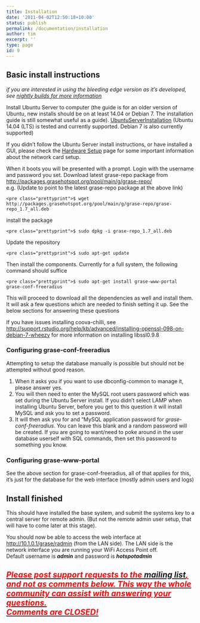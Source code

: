 ```yaml
---
title: Installation
date: '2011-04-02T12:50:18+10:00'
status: publish
permalink: /documentation/installation
author: tim
excerpt: ''
type: page
id: 9
---
```

Basic install instructions
--------------------------

*if you are interested in using the bleeding edge version as it’s developed, see [ nightly builds for more information](https://grasehotspot.org/documentation/nightly-builds/ "Nightly Builds")*

Install Ubuntu Server to computer (the guide is for an older version of Ubuntu, new installs should be on at least 14.04 or Debian 7. The installation guide is still somewhat useful as a guide). [UbuntuServerInstallation](https://grasehotspot.org/documentation/ubuntu-server-installation/ "Ubuntu Server Installation") (Ubuntu 14.04 (LTS) is tested and currently supported. Debian 7 is also currently supported)

If you didn’t follow the Ubuntu Server install instructions, or have installed a GUI, please check the [Hardware Setup](https://grasehotspot.org/documentation/hardware-setup/ "Hardware Setup") page for some important information about the network card setup.

When it boots you will be presented with a prompt. Login with the username and password you set. Download latest grase-repo package from <http://packages.grasehotspot.org/pool/main/g/grase-repo/>  
e.g. (Update to point to the latest grase-repo package at the above link)

```
<pre class="prettyprint">$ wget http://packages.grasehotspot.org/pool/main/g/grase-repo/grase-repo_1.7_all.deb
```

install the package

```
<pre class="prettyprint">$ sudo dpkg -i grase-repo_1.7_all.deb
```

Update the repository

```
<pre class="prettyprint">$ sudo apt-get update
```

Then install the components. Currently for a full system, the following command should suffice

```
<pre class="prettyprint">$ sudo apt-get install grase-www-portal grase-conf-freeradius
```

This will proceed to download all the dependencies as well and install them. It will ask a few questions which are needed to finish setting it up. See the below sections for answering these questions

If you have issues installing coova-chilli, see <http://support.rstudio.org/help/kb/advanced/installing-openssl-098-on-debian-7-wheezy> for more information on installing libssl0.9.8

### Configuring grase-conf-freeradius

Attempting to setup the database manually is possible but should not be attempted without good reason.

1. When it asks you if you want to use dbconfig-common to manage it, please answer yes.
2. You will then need to enter the MySQL root users password which was set during the Ubuntu Server install. If you didn’t select LAMP when installing Ubuntu Server, before you get to this question it will install MySQL and ask you to set a password.
3. It will then ask you for and “MySQL application password for *grase-conf-freeradius*. You can leave this blank and a random password will be created. If you are going to want/need to poke around in the user database userself with SQL commands, then set this password to something you know.

### Configuring grase-www-portal

See the above section for grase-conf-freeradius, all of that applies for this, it’s just for the database for the web interface (mostly admin users and logs)

Install finished
----------------

This should have installed the base system, and submit the systems key to a central server for remote admin. (But not the remote admin user setup, that will have to come later at this stage).

You should now be able to access the web interface at <http://10.1.0.1/grase/radmin> (from the LAN side). The LAN side is the network interface you are running your WiFi Access Point off.  
Default username is ***admin*** and password is ***hotspotadmin***

<span style="text-decoration: underline;">*<span style="color: #ff0000;">**Please post support requests to the [mailing list](https://grasehotspot.org/support/mailing-list/ "Mailing List"), and not as comments below. This way the whole community can assist with answering your questions.  
Comments are CLOSED!** </span>*</span>
----------------------------------------------------------------------------------------------------------------------------------------------------------------------------------------------------------------------------------------------------------------------------------------------------------------------------------------